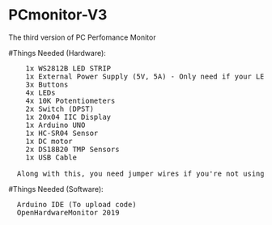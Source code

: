 # PCmonitor-V3
The third version of PC Perfomance Monitor

#Things Needed (Hardware):

<pre>
    1x WS2812B LED STRIP 
    1x External Power Supply (5V, 5A) - Only need if your LED Strip requires
    3x Buttons
    4x LEDs
    4x 10K Potentiometers
    2x Switch (DPST)
    1x 20x04 IIC Display
    1x Arduino UNO
    1x HC-SR04 Sensor
    1x DC motor
    2x DS18B20 TMP Sensors
    1x USB Cable

  Along with this, you need jumper wires if you're not using PCB. 
</pre>

#Things Needed (Software):

<pre>
  Arduino IDE (To upload code)
  OpenHardwareMonitor 2019
</pre>

